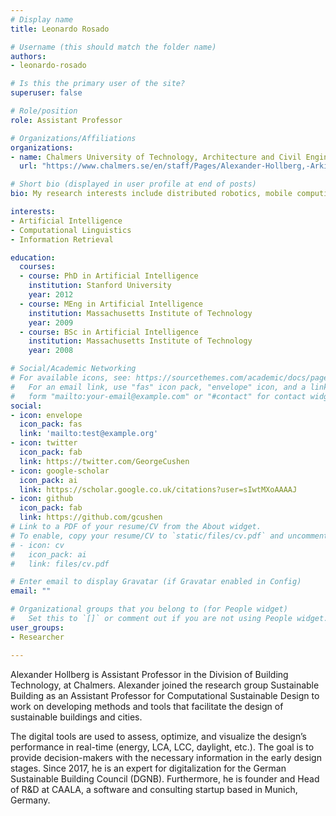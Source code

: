 ```yaml
---
# Display name
title: Leonardo Rosado

# Username (this should match the folder name)
authors:
- leonardo-rosado

# Is this the primary user of the site?
superuser: false

# Role/position
role: Assistant Professor

# Organizations/Affiliations
organizations:
- name: Chalmers University of Technology, Architecture and Civil Engineering, Building Technology, Sustainable Building
  url: "https://www.chalmers.se/en/staff/Pages/Alexander-Hollberg,-Arkitektur-och-samhallsbyggnadsteknik-.aspx/"

# Short bio (displayed in user profile at end of posts)
bio: My research interests include distributed robotics, mobile computing and programmable matter.

interests:
- Artificial Intelligence
- Computational Linguistics
- Information Retrieval

education:
  courses:
  - course: PhD in Artificial Intelligence
    institution: Stanford University
    year: 2012
  - course: MEng in Artificial Intelligence
    institution: Massachusetts Institute of Technology
    year: 2009
  - course: BSc in Artificial Intelligence
    institution: Massachusetts Institute of Technology
    year: 2008

# Social/Academic Networking
# For available icons, see: https://sourcethemes.com/academic/docs/page-builder/#icons
#   For an email link, use "fas" icon pack, "envelope" icon, and a link in the
#   form "mailto:your-email@example.com" or "#contact" for contact widget.
social:
- icon: envelope
  icon_pack: fas
  link: 'mailto:test@example.org'
- icon: twitter
  icon_pack: fab
  link: https://twitter.com/GeorgeCushen
- icon: google-scholar
  icon_pack: ai
  link: https://scholar.google.co.uk/citations?user=sIwtMXoAAAAJ
- icon: github
  icon_pack: fab
  link: https://github.com/gcushen
# Link to a PDF of your resume/CV from the About widget.
# To enable, copy your resume/CV to `static/files/cv.pdf` and uncomment the lines below.
# - icon: cv
#   icon_pack: ai
#   link: files/cv.pdf

# Enter email to display Gravatar (if Gravatar enabled in Config)
email: ""

# Organizational groups that you belong to (for People widget)
#   Set this to `[]` or comment out if you are not using People widget.
user_groups:
- Researcher

---
```


Alexander Hollberg is Assistant Professor in the Division of Building Technology, at Chalmers.
Alexander joined the research group Sustainable Building as an Assistant Professor for Computational Sustainable Design to work on developing methods and tools that facilitate the design of sustainable buildings and cities. 

 The digital tools are used to assess, optimize, and visualize the design’s performance in real-time (energy, LCA, LCC, daylight, etc.). The goal is to provide decision-makers with the necessary information in the early design stages. Since 2017, he is an expert for digitalization for the German Sustainable Building Council (DGNB). Furthermore, he is founder and Head of R&D at CAALA, a software and consulting startup based in Munich, Germany.
